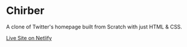# Chirber
 A clone of Twitter's homepage built from Scratch with just HTML & CSS.
 
 
 [Live Site on Netlify](http://twittersclone.netlify.com/)
 
